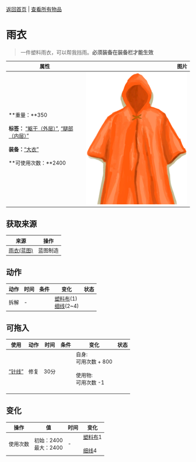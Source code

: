 [返回首页](index.md)   |  [查看所有物品](object.md)
# 雨衣  
> 一件塑料雨衣，可以帮我挡雨。<b>必须装备在装备栏才能生效</b>  
  
  属性  |   图片   
 ----  |  ----:   
 **重量：**350<br><br>**标签：**	[“躯干（外层）”](tag_OuterTorso.md), [“腿部（内层）”](tag_Clothing.md)<br><br>**装备：**[“大衣”](eTag_Coat.md)<br><br>**可使用次数：**2400  |  ![](Sprite/Raincoat.png)   
  
## 获取来源  
来源  |  操作  
----  |  ----  
[雨衣(蓝图)](Bp_Raincoat.md)  |  蓝图制造  
## 动作  
动作  |  时间  |  条件  |  变化  |  状态  
----  |  ----  |  ----  |  ----  |  ----  
拆解  |  -  |    |  [塑料布](PlasticSheet.md)(1)<br>[细线](CordFiber.md)(2~4)  |    
## 可拖入  
使用  |  动作  |  时间  |  条件  |  变化  |  状态  
----  |  ----  |  ----  |  ----  |  ----  |  ----  
[“针线”](tag_ThreadedNeedle.md)  |  修复  |  30分  |    |  自身:<br>可用次数 + 800<br><br>使用物:<br>可用次数  -1<br><br>  |    
## 变化  
操作  |  值  |  时间  |  变化  
----  |  ----  |  ----  |  ----  
使用次数  |  初始：2400<br>最大：2400  |  -  |  [塑料布](PlasticSheet.md)1 <br><br>[细线](CordFiber.md)4   
